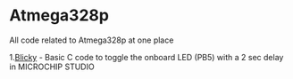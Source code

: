 # Atmega328p
All code related to Atmega328p at one place

1.[Blicky](https://github.com/Mojojojooo/Atmega328p/tree/main/Blink) - Basic C code to toggle the onboard LED (PB5) with a 2 sec delay in MICROCHIP STUDIO
